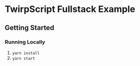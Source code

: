 # TwirpScript Fullstack Example

## Getting Started

### Running Locally

1. `yarn install`
2. `yarn start`
